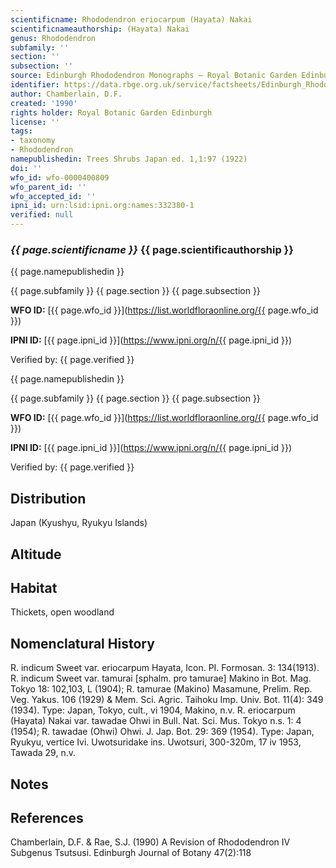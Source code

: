 ```yaml
---
scientificname: Rhododendron eriocarpum (Hayata) Nakai
scientificnameauthorship: (Hayata) Nakai
genus: Rhododendron
subfamily: ''
section: ''
subsection: ''
source: Edinburgh Rhododendron Monographs – Royal Botanic Garden Edinburgh
identifier: https://data.rbge.org.uk/service/factsheets/Edinburgh_Rhododendron_Monographs.xhtml
author: Chamberlain, D.F.
created: '1990'
rights holder: Royal Botanic Garden Edinburgh
license: ''
tags:
- taxonomy
- Rhododendron
namepublishedin: Trees Shrubs Japan ed. 1,1:97 (1922)
doi: ''
wfo_id: wfo-0000400809
wfo_parent_id: ''
wfo_accepted_id: ''
ipni_id: urn:lsid:ipni.org:names:332380-1
verified: null
---
```

### _{{ page.scientificname }}_ {{ page.scientificauthorship }}
 {{ page.namepublishedin }}

{{ page.subfamily }} {{ page.section }} {{ page.subsection }}

**WFO ID:** [{{ page.wfo_id }}](https://list.worldfloraonline.org/{{ page.wfo_id }})

**IPNI ID:** [{{ page.ipni_id }}](https://www.ipni.org/n/{{ page.ipni_id }})

Verified by: {{ page.verified }}

 {{ page.namepublishedin }}

{{ page.subfamily }} {{ page.section }} {{ page.subsection }}

**WFO ID:** [{{ page.wfo_id }}](https://list.worldfloraonline.org/{{ page.wfo_id }})

**IPNI ID:** [{{ page.ipni_id }}](https://www.ipni.org/n/{{ page.ipni_id }})

Verified by: {{ page.verified }}





## Distribution
Japan (Kyushyu, Ryukyu Islands)

## Altitude


## Habitat
Thickets, open woodland

## Nomenclatural History
R. indicum Sweet var. eriocarpum Hayata, Icon. PI. Formosan. 3: 134(1913). R. indicum Sweet var. tamurai [sphalm. pro tamurae] Makino in Bot. Mag. Tokyo 18: 102,103, L (1904); R. tamurae (Makino) Masamune, Prelim. Rep. Veg. Yakus. 106 (1929) & Mem. Sci. Agric. Taihoku Imp. Univ. Bot. 11(4): 349 (1934). Type: Japan, Tokyo, cult., vi 1904, Makino, n.v. R. eriocarpum (Hayata) Nakai var. tawadae Ohwi in Bull. Nat. Sci. Mus. Tokyo n.s. 1: 4 (1954); R. tawadae (Ohwi) Ohwi. J. Jap. Bot. 29: 369 (1954). Type: Japan, Ryukyu, vertice Ivi. Uwotsuridake ins. Uwotsuri, 300-320m, 17 iv 1953, Tawada 29, n.v.
                       
## Notes


## References

Chamberlain, D.F. & Rae, S.J. (1990) A Revision of Rhododendron IV Subgenus Tsutsusi. Edinburgh Journal of Botany 47(2):118

